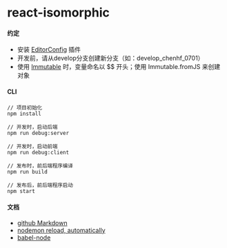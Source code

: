 # react-isomorphic

#### 约定
* 安装 [EditorConfig](http://editorconfig.org/#download) 插件
* 开发前，请从develop分支创建新分支（如：develop_chenhf_0701）
* 使用 [Immutable](https://www.processon.com/view/56fccdc3e4b0bf3d8fbd3047) 时，变量命名以 $$ 开头；使用 Immutable.fromJS 来创建对象

#### CLI
``` 
// 项目初始化
npm install

// 开发时，启动后端
npm run debug:server

// 开发时，启动前端
npm run debug:client

// 发布时，前后端程序编译
npm run build

// 发布后，前后端程序启动
npm start
```

#### 文档
* [github Markdown](https://guides.github.com/features/mastering-markdown/)
* [nodemon reload, automatically](http://nodemon.io/)
* [babel-node](https://babeljs.io/docs/usage/cli/)